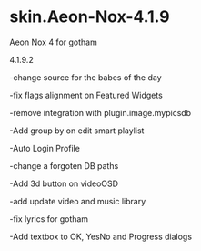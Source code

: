 skin.Aeon-Nox-4.1.9
===================

Aeon Nox 4 for gotham

4.1.9.2

-change source for the babes of the day 

-fix flags alignment on Featured Widgets

-remove integration with plugin.image.mypicsdb

-Add group by on edit smart playlist

-Auto Login Profile

-change a forgoten DB paths

-Add 3d button on videoOSD

-add update video and music library 

-fix lyrics for gotham

-Add textbox to OK, YesNo and Progress dialogs



